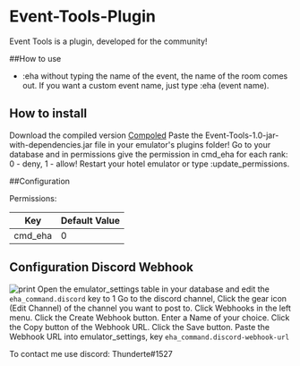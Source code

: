 # Event-Tools-Plugin
 Event Tools is a plugin, developed for the community!
 
 ##How to use
 
 - :eha without typing the name of the event, the name of the room comes out. If you want a custom event name, just type :eha (event name).

## How to install 
Download the compiled version [Compoled](https://github.com/Thunder/Event-Tools-Plugin/releases)
Paste the Event-Tools-1.0-jar-with-dependencies.jar file in your emulator's plugins folder!
Go to your database and in permissions give the permission in cmd_eha for each rank: 0 - deny, 1 - allow!
Restart your hotel emulator or type :update_permissions.

##Configuration

 Permissions:

| Key                  | Default Value |
|----------------------|---------------|
| cmd_eha              | 0             |


## Configuration Discord Webhook

![print](https://i.ibb.co/44g0wJR/eha.png)
Open the emulator_settings table in your database and edit the `eha_command.discord` key to 1
Go to the discord channel, Click the gear icon (Edit Channel) of the channel you want to post to. 
Click Webhooks in the left menu. 
Click the Create Webhook button. 
Enter a Name of your choice. 
Click the Copy button of the Webhook URL. 
Click the Save button. 
Paste the Webhook URL into emulator_settings, key `eha_command.discord-webhook-url`

To contact me use discord: Thunderte#1527

